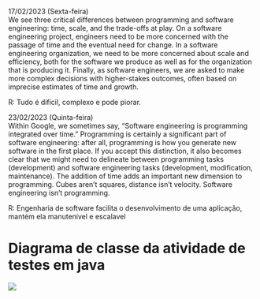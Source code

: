 17/02/2023 (Sexta-feira)   
We see three critical differences between programming and software engineering: time, scale, and the trade-offs at play. On a software engineering project, engineers need to be more concerned with the passage of time and the eventual need for change. In a software engineering organization, we need to be more concerned about scale and efficiency, both for the software we produce as well as for the organization that is producing it. Finally, as software engineers, we are asked to make more complex decisions with higher-stakes outcomes, often based on imprecise estimates of time and growth.

R: Tudo é difícil, complexo e pode piorar.


23/02/2023 (Quinta-feira)  
Within Google, we sometimes say, “Software engineering is programming integrated over time.” Programming is certainly a significant part of software engineering: after all, programming is how you generate new software in the first place. If you accept this distinction, it also becomes clear that we might need to delineate between programming tasks (development) and software engineering tasks (development, modification, maintenance). The addition of time adds an important new dimension to programming. Cubes aren’t squares, distance isn’t velocity. Software engineering isn’t programming.

R: Engenharia de software facilita o desenvolvimento de uma aplicação, mantém ela manutenível e escalavel


# Diagrama de classe da atividade de testes em java
<img src="https://github.com/ImBard/bertoti/assets/89823203/bb45b576-26f8-42d8-8062-aad1f6cbf4db"/>
